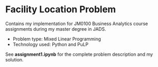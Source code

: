 # Facility Location Problem
Contains my implementation for JM0100 Business Analytics course assignments during my master degree in JADS.
- Problem type: Mixed Linear Programming
- Technology used: Python and PuLP

See **assignment1.ipynb** for the complete problem description and my solution.
